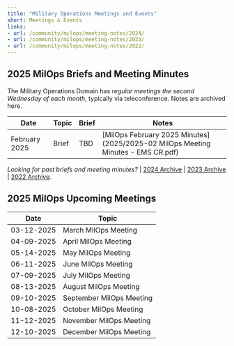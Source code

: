 ```yaml
---
title: "Military Operations Meetings and Events"
short: Meetings & Events
links:
- url: /community/milops/meeting-notes/2024/
- url: /community/milops/meeting-notes/2023/
- url: /community/milops/meeting-notes/2022/
---
```


## 2025 MilOps Briefs and Meeting Minutes

The Military Operations Domain has *regular meetings the second Wednesday of each month*, typically via teleconference. Notes are archived here.

|Date|Topic|Brief|Notes|
|---|---|---|---|
|February 2025|Brief|TBD|[MilOps February 2025 Minutes](2025/2025-02 MilOps Meeting Minutes - EMS CR.pdf)|

*Looking for past briefs and meeting minutes?* | [2024 Archive](/community/milops/meeting-notes/2024) | [2023 Archive](/community/milops/meeting-notes/2023) | [2022 Archive](/community/milops/meeting-notes/2022).

## 2025 MilOps Upcoming Meetings

|Date|Topic|
|---|---|
|03-12-2025|March MilOps Meeting|
|04-09-2025|April MilOps Meeting|
|05-14-2025|May MilOps Meeting|
|06-11-2025|June MilOps Meeting|
|07-09-2025|July MilOps Meeting|
|08-13-2025|August MilOps Meeting|
|09-10-2025|September MilOps Meeting|
|10-08-2025|October MilOps Meeting|
|11-12-2025|November MilOps Meeting|
|12-10-2025|December MilOps Meeting|
